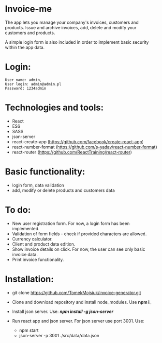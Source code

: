 # Invoice-me

The app lets you manage your company's invoices, customers and products. Issue and archive invoices, add, delete and modify your customers and products.

A simple login form is also included in order to implement basic security within the app data.

# Login:

    User name: admin,
    User login: admin@admin.pl
    Password: 1234admin


# Technologies and tools:

- React
- ES6
- SASS
- json-server
- react-create-app (https://github.com/facebook/create-react-app)
- react-number-format (https://github.com/s-yadav/react-number-format) 
- react-router (https://github.com/ReactTraining/react-router)

# Basic functionality:

- login form, data validation
- add, modify or delete products and customers data

# To do:

- New user registration form. For now, a login form has been implemented.
- Validation of form fields - check if provided characters are allowed.
- Currency calculator.
- Client and product data edition.
- Show invoice details on click. For now, the user can see only basic invoice data.
- Print invoice functionality.

# Installation:

- git clone https://github.com/TomekMojsiuk/invoice-generator.git

- Clone and download repository and install node_modules. Use **npm i**_
- Install json server. Use: _**npm install -g json-server**_
- Run react app and json server. For json server use port 3001. Use:
    - npm start
    - json-server -p 3001  ./src/data/data.json


